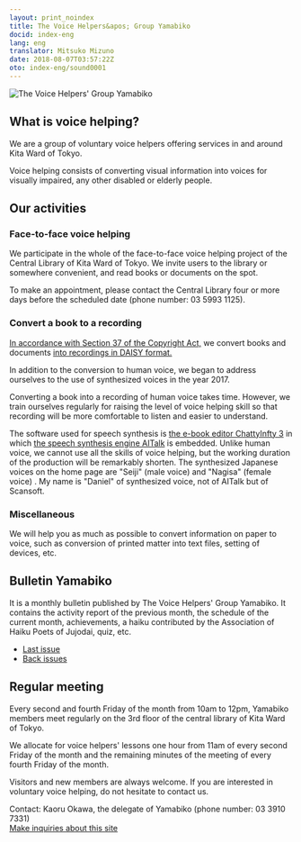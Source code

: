 ```yaml
---
layout: print_noindex
title: The Voice Helpers&apos; Group Yamabiko
docid: index-eng
lang: eng
translator: Mitsuko Mizuno
date: 2018-08-07T03:57:22Z
oto: index-eng/sound0001
---
```


<img class="fullw" src="media/index/logo-w2color.png" alt="The Voice Helpers&apos; Group Yamabiko" />

## <span data-dur="3.136" data-begin="58.038" id="xmri_0011">What is voice helping?</span>

<span data-dur="2.846" data-begin="61.174" id="xmri_0013">We are a group of voluntary voice helpers</span>
<span data-dur="4.712" data-begin="64.020" id="xmri_0014">offering services in and around Kita Ward of Tokyo.</span>

<span data-dur="4.396" data-begin="68.732" id="xmri_0015">Voice helping consists of converting visual information into voices</span>
<span data-dur="3.234" data-begin="73.128" id="xmri_0016">for visually impaired, any other disabled</span>
<span data-dur="4.209" data-begin="76.362" id="xmri_0017">or elderly people.</span>

## <span data-dur="3.111" data-begin="80.571" id="xmri_0019">Our activities</span>

### <span data-dur="3.59" data-begin="83.682" id="xmri_001B">Face-to-face voice helping</span>

<span data-dur="7.299" data-begin="87.272" id="xmri_001D">We participate in the whole of the face-to-face voice helping project of the Central Library of Kita Ward of Tokyo.</span>
<span data-dur="6.981" data-begin="94.571" id="xmri_001E">We invite users to the library or somewhere convenient, and read books or documents on the spot.</span>

<span data-dur="6.672" data-begin="101.552" id="xmri_001F">To make an appointment, please contact the Central Library four or more days before the scheduled date</span>
<span data-dur="1.468" data-begin="108.224" id="xmri_0020">(phone number:</span>
<span data-dur="7.399" data-begin="109.692" id="xmri_0021">03 5993 1125).</span>

### <span data-dur="3.569" data-begin="117.091" id="xmri_0023">Convert a book to a recording</span>

<span data-dur="3.92" data-begin="120.660" id="xmri_0025"><a href="http://elaws.e-gov.go.jp/search/elawsSearch/elaws_search/lsg0500/detail?lawId=345AC0000000048&openerCode=1" data-dur="1.771" data-begin="124.580" id="xmri_0026">In accordance with Section 37 of the Copyright Act,</a></span>
<span data-dur="2.416" data-begin="126.351" id="xmri_0028">we convert books and documents</span>
<span data-dur="2.606" data-begin="128.767" id="xmri_0029"><a href="http://www.dinf.ne.jp/doc/daisy/" data-dur="3.02" data-begin="131.373" id="xmri_002A">into recordings in DAISY format.</a></span>

<span data-dur="10.795" data-begin="134.393" id="xmri_002C">In addition to the conversion to human voice, we began to address ourselves to the use of synthesized voices in the year 2017.</span>

<span data-dur="4.285" data-begin="145.188" id="xmri_002E">Converting a book into a recording of human voice takes time.</span>
<span data-dur="5.351" data-begin="149.473" id="xmri_002F">However, we train ourselves regularly for raising the level of voice helping skill</span>
<span data-dur="7.562" data-begin="154.824" id="xmri_0030">so that recording will be more comfortable to listen and easier to understand.</span>

<span data-dur="5.762" data-begin="162.386" id="xmri_0032">The software used for speech synthesis is <a href="http://www.sciaccess.net/jp/ChattyInfty/" data-dur="2.171" data-begin="168.148" id="xmri_0033">the e-book editor ChattyInfty 3</a></span>
<span data-dur="3.63" data-begin="170.319" id="xmri_0035">in which <a href="https://www.ai-j.jp/about/" data-dur="2.17" data-begin="173.949" id="xmri_0036">the speech synthesis engine AITalk</a></span>
<span data-dur="1.89" data-begin="176.119" id="xmri_0038">is embedded.</span>
<span data-dur="4.308" data-begin="178.009" id="xmri_0039">Unlike human voice, we cannot use all the skills of voice helping,</span>
<span data-dur="5.969" data-begin="182.317" id="xmri_003A">but the working duration of the production will be remarkably shorten.</span>
<span data-dur="3.739" data-begin="188.286" id="xmri_003C">The synthesized Japanese voices on the home page are</span>
<span data-dur="1.091" data-begin="192.025" id="xmri_003D">"Seiji" (male voice) </span>
<span data-dur="0.86" data-begin="193.116" id="xmri_003E">and</span>
<span data-dur="1.039" data-begin="193.976" id="xmri_003F">"Nagisa" (female voice)</span>
<span data-dur="0.5" data-begin="195.015" id="xmri_0040">.</span>
<span data-dur="8.179" data-begin="195.515" id="xmri_0041">My name is "Daniel" of synthesized voice, not of AITalk but of Scansoft.</span>

### <span data-dur="2.869" data-begin="203.694" id="xmri_0043">Miscellaneous</span>

<span data-dur="5.445" data-begin="206.563" id="xmri_0045">We will help you as much as possible to convert information on paper to voice,</span>
<span data-dur="8.463" data-begin="212.008" id="xmri_0046">such as conversion of printed matter into text files, setting of devices, etc.</span>

## <span data-dur="3.162" data-begin="220.471" id="xmri_0048">Bulletin Yamabiko</span>

<span data-dur="4.485" data-begin="223.633" id="xmri_004A">It is a monthly bulletin published by The Voice Helpers' Group Yamabiko.</span>
<span data-dur="4.102" data-begin="228.118" id="xmri_004B">It contains the activity report of the previous month,</span>
<span data-dur="2.255" data-begin="232.220" id="xmri_004C">the schedule of the current month,</span>
<span data-dur="1.516" data-begin="234.475" id="xmri_004D">achievements,</span>
<span data-dur="4.741" data-begin="235.991" id="xmri_004E">a haiku contributed by the Association of Haiku Poets of Jujodai,</span>
<span data-dur="2.441" data-begin="240.732" id="xmri_004F">quiz, etc.</span>

- <span data-dur="1.544" data-begin="243.173" id="xmri_0050"><a href="./p/tusin202003.html" data-dur="2.671" data-begin="244.717" id="xmri_0051">Last issue </a></span>
- <span data-dur="1.487" data-begin="247.388" id="xmri_0053"><a href="./p/bn.html" data-dur="3.02" data-begin="248.875" id="xmri_0054">Back issues</a></span>

## <span data-dur="2.908" data-begin="251.895" id="xmri_0056">Regular meeting</span>

<span data-dur="5.236" data-begin="254.803" id="xmri_0058">Every second and fourth Friday of the month from 10am to 12pm,</span>
<span data-dur="6.637" data-begin="260.039" id="xmri_0059">Yamabiko members meet regularly on the 3rd floor of the central library of Kita Ward of Tokyo.</span>

<span data-dur="2.826" data-begin="266.676" id="xmri_005A">We allocate for voice helpers' lessons</span>
<span data-dur="3.828" data-begin="269.502" id="xmri_005B">one hour from 11am of every second Friday of the month</span>
<span data-dur="4.693" data-begin="273.330" id="xmri_005C">and the remaining minutes of the meeting of every fourth Friday of the month.</span>

<span data-dur="2.921" data-begin="278.023" id="xmri_005D">Visitors and new members are always welcome.</span>
<span data-dur="5.969" data-begin="280.944" id="xmri_005E">If you are interested in voluntary voice helping, do not hesitate to contact us.</span>

<span data-dur="1.345" data-begin="286.913" id="xmri_005F">Contact:</span>
<span data-dur="3.513" data-begin="288.258" id="xmri_0060">Kaoru Okawa, the delegate of Yamabiko</span>
<span data-dur="1.469" data-begin="291.771" id="xmri_0061">(phone number:</span>
<span data-dur="6.828" data-begin="293.240" id="xmri_0062">03 3910 7331)</span>  
<span data-dur="2.427" data-begin="300.068" id="xmri_0064"><a href="mailto:ymbk2016ml@gmail.com?Subject=Inquiries about the website of Yamabiko" data-dur="3.02" data-begin="302.495" id="xmri_0065">Make inquiries about this site</a></span>

<!--span data-dur="2.316" data-begin="305.515" id="xmri_0067">End of reading aloud.</span>
<span data-dur="1.15" data-begin="307.831" id="xmri_0068"> </span-->


